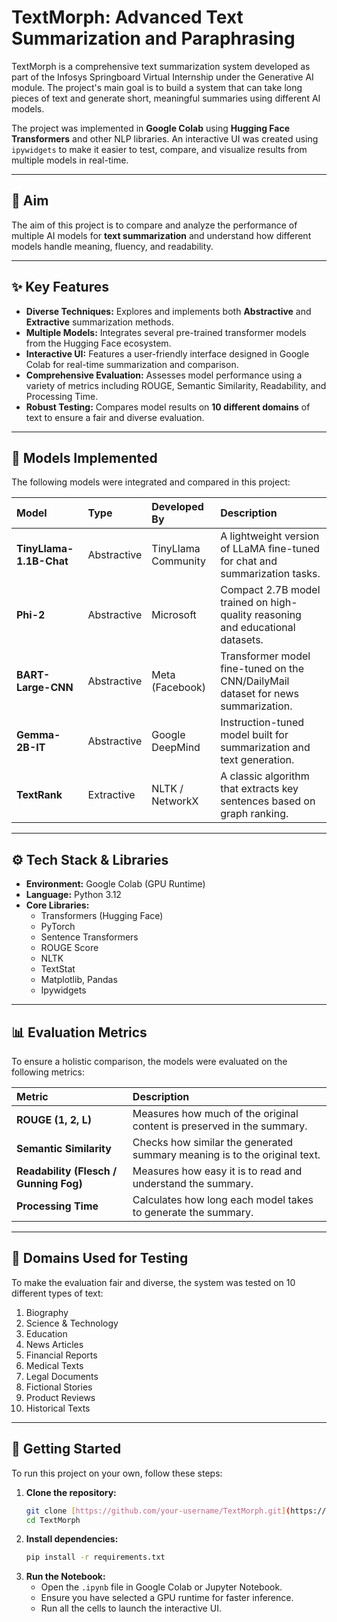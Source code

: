 
# TextMorph: Advanced Text Summarization and Paraphrasing

TextMorph is a comprehensive text summarization system developed as part of the Infosys Springboard Virtual Internship under the Generative AI module. The project's main goal is to build a system that can take long pieces of text and generate short, meaningful summaries using different AI models.

The project was implemented in **Google Colab** using **Hugging Face Transformers** and other NLP libraries. An interactive UI was created using `ipywidgets` to make it easier to test, compare, and visualize results from multiple models in real-time.

---

## 🎯 Aim

The aim of this project is to compare and analyze the performance of multiple AI models for **text summarization** and understand how different models handle meaning, fluency, and readability.

---

## ✨ Key Features

* **Diverse Techniques:** Explores and implements both **Abstractive** and **Extractive** summarization methods.
* **Multiple Models:** Integrates several pre-trained transformer models from the Hugging Face ecosystem.
* **Interactive UI:** Features a user-friendly interface designed in Google Colab for real-time summarization and comparison.
* **Comprehensive Evaluation:** Assesses model performance using a variety of metrics including ROUGE, Semantic Similarity, Readability, and Processing Time.
* **Robust Testing:** Compares model results on **10 different domains** of text to ensure a fair and diverse evaluation.

---

## 🤖 Models Implemented

The following models were integrated and compared in this project:

| Model | Type | Developed By | Description |
| :--- | :--- | :--- | :--- |
| **TinyLlama-1.1B-Chat** | Abstractive | TinyLlama Community | A lightweight version of LLaMA fine-tuned for chat and summarization tasks. |
| **Phi-2** | Abstractive | Microsoft | Compact 2.7B model trained on high-quality reasoning and educational datasets. |
| **BART-Large-CNN** | Abstractive | Meta (Facebook) | Transformer model fine-tuned on the CNN/DailyMail dataset for news summarization. |
| **Gemma-2B-IT** | Abstractive | Google DeepMind | Instruction-tuned model built for summarization and text generation. |
| **TextRank** | Extractive | NLTK / NetworkX | A classic algorithm that extracts key sentences based on graph ranking. |

---

## ⚙️ Tech Stack & Libraries

* **Environment:** Google Colab (GPU Runtime)
* **Language:** Python 3.12
* **Core Libraries:**
    * Transformers (Hugging Face)
    * PyTorch
    * Sentence Transformers
    * ROUGE Score
    * NLTK
    * TextStat
    * Matplotlib, Pandas
    * Ipywidgets

---

## 📊 Evaluation Metrics

To ensure a holistic comparison, the models were evaluated on the following metrics:

| Metric | Description |
| :--- | :--- |
| **ROUGE (1, 2, L)** | Measures how much of the original content is preserved in the summary. |
| **Semantic Similarity**| Checks how similar the generated summary meaning is to the original text. |
| **Readability (Flesch / Gunning Fog)** | Measures how easy it is to read and understand the summary. |
| **Processing Time** | Calculates how long each model takes to generate the summary. |

---

## 🧪 Domains Used for Testing

To make the evaluation fair and diverse, the system was tested on 10 different types of text:

1.  Biography
2.  Science & Technology
3.  Education
4.  News Articles
5.  Financial Reports
6.  Medical Texts
7.  Legal Documents
8.  Fictional Stories
9.  Product Reviews
10. Historical Texts

---

## 🚀 Getting Started

To run this project on your own, follow these steps:

1.  **Clone the repository:**
    ```bash
    git clone [https://github.com/your-username/TextMorph.git](https://github.com/your-username/TextMorph.git)
    cd TextMorph
    ```
2.  **Install dependencies:**
    ```bash
    pip install -r requirements.txt
    ```
3.  **Run the Notebook:**
    * Open the `.ipynb` file in Google Colab or Jupyter Notebook.
    * Ensure you have selected a GPU runtime for faster inference.
    * Run all the cells to launch the interactive UI.
